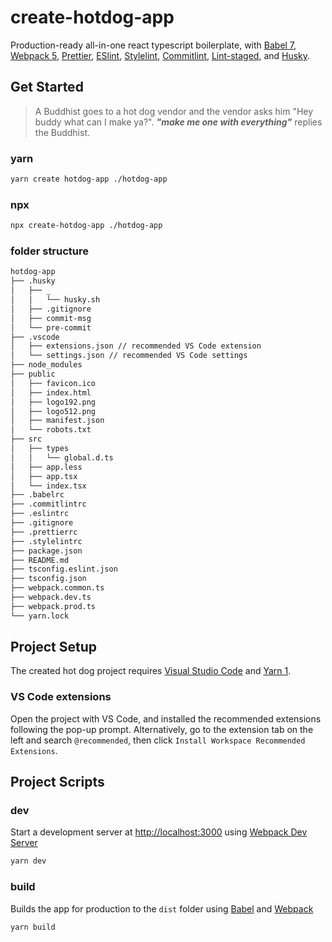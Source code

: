 # create-hotdog-app

Production-ready all-in-one react typescript boilerplate, with [Babel 7](https://babeljs.io/), [Webpack 5](https://webpack.js.org/), [Prettier](https://prettier.io/), [ESlint](https://eslint.org/), [Stylelint](https://stylelint.io/), [Commitlint](https://commitlint.js.org/), [Lint-staged](https://github.com/okonet/lint-staged), and [Husky](https://typicode.github.io/husky/#/).

## Get Started

> A Buddhist goes to a hot dog vendor and the vendor asks him "Hey buddy what can I make ya?".
> ***"make me one with everything"*** replies the Buddhist.

### yarn

```bash
yarn create hotdog-app ./hotdog-app
```

### npx

```bash
npx create-hotdog-app ./hotdog-app
```

### folder structure

```bash
hotdog-app
├── .husky
│   ├── _
│   │   └── husky.sh
│   ├── .gitignore
│   ├── commit-msg
│   └── pre-commit
├── .vscode
│   ├── extensions.json // recommended VS Code extension
│   └── settings.json // recommended VS Code settings
├── node_modules
├── public
│   ├── favicon.ico
│   ├── index.html
│   ├── logo192.png
│   ├── logo512.png
│   ├── manifest.json
│   └── robots.txt
├── src
│   ├── types
│   │   └── global.d.ts
│   ├── app.less
│   ├── app.tsx
│   └── index.tsx
├── .babelrc
├── .commitlintrc
├── .eslintrc
├── .gitignore
├── .prettierrc
├── .stylelintrc
├── package.json
├── README.md
├── tsconfig.eslint.json
├── tsconfig.json
├── webpack.common.ts
├── webpack.dev.ts
├── webpack.prod.ts
└── yarn.lock
```

## Project Setup

The created hot dog project requires [Visual Studio Code](https://code.visualstudio.com/) and [Yarn 1](https://classic.yarnpkg.com/en/docs/install).

### VS Code extensions

Open the project with VS Code, and installed the recommended extensions following the pop-up prompt. Alternatively, go to the extension tab on the left and search `@recommended`, then click `Install Workspace Recommended Extensions`.

## Project Scripts

### dev

Start a development server at <http://localhost:3000> using [Webpack Dev Server](https://webpack.js.org/configuration/dev-server/)

```bash
yarn dev
```

### build

Builds the app for production to the `dist` folder using [Babel](https://babeljs.io/) and [Webpack](https://webpack.js.org/)

```bash
yarn build
```
